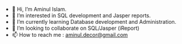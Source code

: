 - 👋 Hi, I’m Aminul Islam.
- 👀 I’m interested in SQL development and Jasper reports.
- 🌱 I’m currently learning Database development and Administration.
- 💞️ I’m looking to collaborate on SQL/Jasper (iReport)
- 📫 How to reach me : aminul.decor@gmail.com

<!---
khokonsarkar2020/khokonsarkar2020 is a ✨ special ✨ repository because its `README.md` (this file) appears on your GitHub profile.
You can click the Preview link to take a look at your changes.
--->
